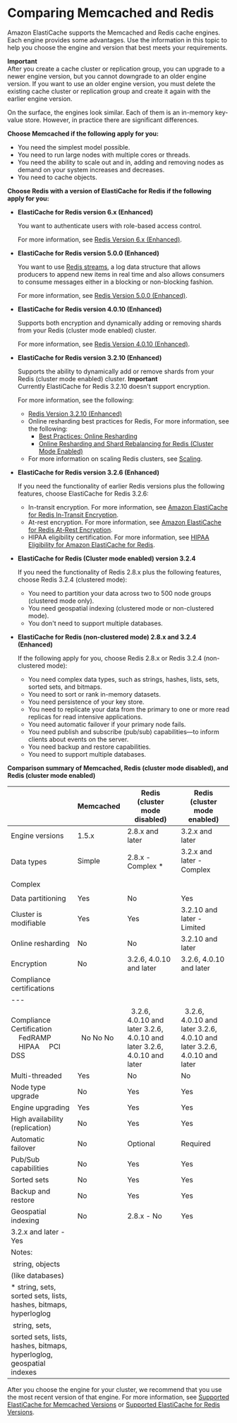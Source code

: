 # Comparing Memcached and Redis<a name="SelectEngine"></a>

Amazon ElastiCache supports the Memcached and Redis cache engines\. Each engine provides some advantages\. Use the information in this topic to help you choose the engine and version that best meets your requirements\.

**Important**  
After you create a cache cluster or replication group, you can upgrade to a newer engine version, but you cannot downgrade to an older engine version\. If you want to use an older engine version, you must delete the existing cache cluster or replication group and create it again with the earlier engine version\.

On the surface, the engines look similar\. Each of them is an in\-memory key\-value store\. However, in practice there are significant differences\. 

**Choose Memcached if the following apply for you:**
+ You need the simplest model possible\.
+ You need to run large nodes with multiple cores or threads\.
+ You need the ability to scale out and in, adding and removing nodes as demand on your system increases and decreases\.
+ You need to cache objects\.

**Choose Redis with a version of ElastiCache for Redis if the following apply for you:**
+ **ElastiCache for Redis version 6\.x \(Enhanced\)**

  You want to authenticate users with role\-based access control\.

  For more information, see [Redis Version 6\.x \(Enhanced\)](https://docs.aws.amazon.com/AmazonElastiCache/latest/red-ug/supported-engine-versions.html#redis-version-6.x)\.
+ **ElastiCache for Redis version 5\.0\.0 \(Enhanced\)**

  You want to use [ Redis streams](https://redis.io/topics/streams-intro), a log data structure that allows producers to append new items in real time and also allows consumers to consume messages either in a blocking or non\-blocking fashion\.

  For more information, see [Redis Version 5\.0\.0 \(Enhanced\)](https://docs.aws.amazon.com/AmazonElastiCache/latest/red-ug/supported-engine-versions.html#redis-version-5-0)\.
+ **ElastiCache for Redis version 4\.0\.10 \(Enhanced\)**

  Supports both encryption and dynamically adding or removing shards from your Redis \(cluster mode enabled\) cluster\.

  For more information, see [Redis Version 4\.0\.10 \(Enhanced\)](https://docs.aws.amazon.com/AmazonElastiCache/latest/red-ug/supported-engine-versions.html#redis-version-4-0-10)\.
+ **ElastiCache for Redis version 3\.2\.10 \(Enhanced\)**

  Supports the ability to dynamically add or remove shards from your Redis \(cluster mode enabled\) cluster\.
**Important**  
Currently ElastiCache for Redis 3\.2\.10 doesn't support encryption\.

  For more information, see the following:
  + [Redis Version 3\.2\.10 \(Enhanced\)](https://docs.aws.amazon.com/AmazonElastiCache/latest/red-ug/supported-engine-versions.html#redis-version-3-2-10)
  + Online resharding best practices for Redis, For more information, see the following:
    + [Best Practices: Online Resharding](https://docs.aws.amazon.com/AmazonElastiCache/latest/red-ug/best-practices-online-resharding.html)
    + [Online Resharding and Shard Rebalancing for Redis \(Cluster Mode Enabled\)](https://docs.aws.amazon.com/AmazonElastiCache/latest/red-ug/redis-cluster-resharding-online.html)
  + For more information on scaling Redis clusters, see [Scaling](https://docs.aws.amazon.com/AmazonElastiCache/latest/red-ug/Scaling.html)\.

    
+ **ElastiCache for Redis version 3\.2\.6 \(Enhanced\)**

  If you need the functionality of earlier Redis versions plus the following features, choose ElastiCache for Redis 3\.2\.6:
  + In\-transit encryption\. For more information, see [Amazon ElastiCache for Redis In\-Transit Encryption](https://docs.aws.amazon.com/AmazonElastiCache/latest/red-ug/in-transit-encryption.html)\.
  + At\-rest encryption\. For more information, see [Amazon ElastiCache for Redis At\-Rest Encryption](https://docs.aws.amazon.com/AmazonElastiCache/latest/red-ug/at-rest-encryption.html)\.
  + HIPAA eligibility certification\. For more information, see [HIPAA Eligibility for Amazon ElastiCache for Redis](https://docs.aws.amazon.com/AmazonElastiCache/latest/red-ug/elasticache-compliance-hipaa.html)\.

    
+ **ElastiCache for Redis \(Cluster mode enabled\) version 3\.2\.4**

  If you need the functionality of Redis 2\.8\.x plus the following features, choose Redis 3\.2\.4 \(clustered mode\):
  + You need to partition your data across two to 500 node groups \(clustered mode only\)\.
  + You need geospatial indexing \(clustered mode or non\-clustered mode\)\.
  + You don't need to support multiple databases\.
+ **ElastiCache for Redis \(non\-clustered mode\) 2\.8\.x and 3\.2\.4 \(Enhanced\)**

  If the following apply for you, choose Redis 2\.8\.x or Redis 3\.2\.4 \(non\-clustered mode\):
  + You need complex data types, such as strings, hashes, lists, sets, sorted sets, and bitmaps\.
  + You need to sort or rank in\-memory datasets\.
  + You need persistence of your key store\.
  + You need to replicate your data from the primary to one or more read replicas for read intensive applications\.
  + You need automatic failover if your primary node fails\.
  + You need publish and subscribe \(pub/sub\) capabilities—to inform clients about events on the server\.
  + You need backup and restore capabilities\.
  + You need to support multiple databases\.


**Comparison summary of Memcached, Redis \(cluster mode disabled\), and Redis \(cluster mode enabled\)**  

|  |  Memcached  |  Redis \(cluster mode disabled\)  |  Redis \(cluster mode enabled\)  | 
| --- |--- |--- |--- |
| Engine versions | 1\.5\.x  | 2\.8\.x and later | 3\.2\.x and later | 
| Data types | Simple  | 2\.8\.x \- Complex \* | 3\.2\.x and later \- Complex  | 
| Complex  | 
| Data partitioning | Yes | No | Yes | 
| Cluster is modifiable | Yes | Yes | 3\.2\.10 and later \- Limited | 
| Online resharding | No | No | 3\.2\.10 and later | 
| Encryption | No | 3\.2\.6, 4\.0\.10 and later | 3\.2\.6, 4\.0\.10 and later | 
| Compliance certifications | 
| --- |
| Compliance Certification     FedRAMP     HIPAA     PCI DSS |   No No No |   3\.2\.6, 4\.0\.10 and later 3\.2\.6, 4\.0\.10 and later 3\.2\.6, 4\.0\.10 and later |   3\.2\.6, 4\.0\.10 and later 3\.2\.6, 4\.0\.10 and later 3\.2\.6, 4\.0\.10 and later | 
| Multi\-threaded | Yes | No | No | 
| Node type upgrade | No | Yes | Yes | 
| Engine upgrading | Yes | Yes | Yes | 
| High availability \(replication\) | No | Yes | Yes | 
| Automatic failover | No | Optional | Required | 
| Pub/Sub capabilities | No | Yes | Yes | 
| Sorted sets | No | Yes | Yes | 
| Backup and restore | No | Yes | Yes | 
| Geospatial indexing | No | 2\.8\.x \- No | Yes | 
| 3\.2\.x and later \- Yes | 
| Notes: | 
|  string, objects \(like databases\) | 
| \* string, sets, sorted sets, lists, hashes, bitmaps, hyperloglog | 
|  string, sets, sorted sets, lists, hashes, bitmaps, hyperloglog, geospatial indexes | 

After you choose the engine for your cluster, we recommend that you use the most recent version of that engine\. For more information, see [Supported ElastiCache for Memcached Versions](https://docs.aws.amazon.com/AmazonElastiCache/latest/mem-ug/CacheNodes.SupportedTypes.html) or [Supported ElastiCache for Redis Versions](https://docs.aws.amazon.com/AmazonElastiCache/latest/red-ug/CacheNodes.SupportedTypes.html)\.
